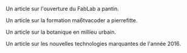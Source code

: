 Un article sur l'ouverture du FabLab a pantin.

Un article sur la formation ma6tvacoder a pierrefitte.

Un article sur la botanique en millieu urbain.

Un article sur les nouvelles technologies marquantes de l'année 2016.

